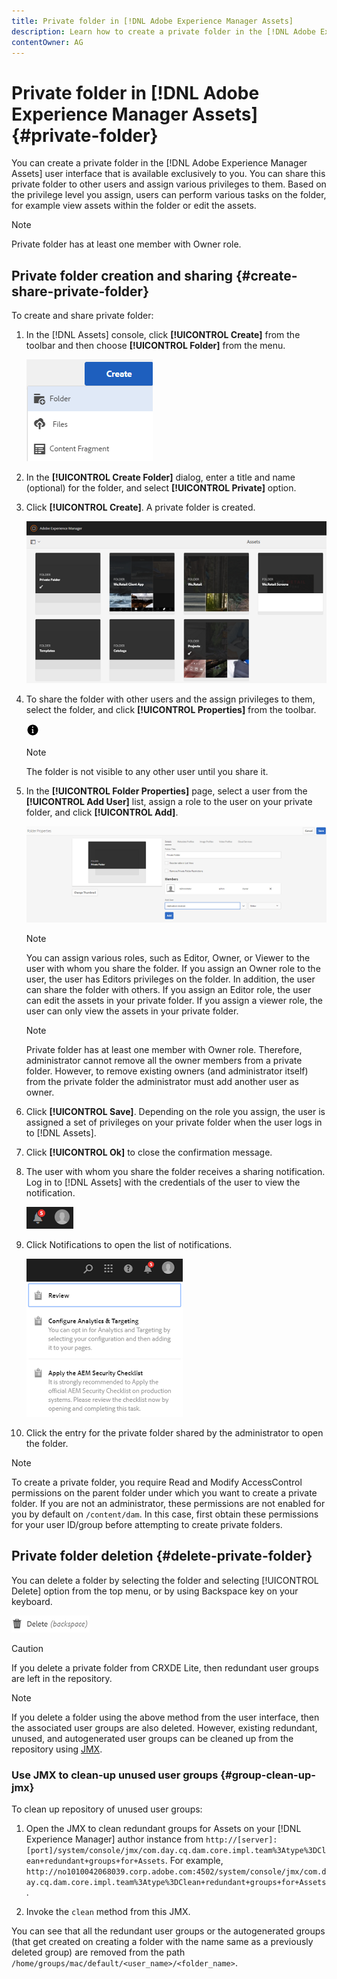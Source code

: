```yaml
---
title: Private folder in [!DNL Adobe Experience Manager Assets]
description: Learn how to create a private folder in the [!DNL Adobe Experience Manager Assets] and share it with other users and the assign various privileges to them.
contentOwner: AG
---
```


# Private folder in [!DNL Adobe Experience Manager Assets] {#private-folder}

You can create a private folder in the [!DNL Adobe Experience Manager Assets] user interface that is available exclusively to you. You can share this private folder to other users and assign various privileges to them. Based on the privilege level you assign, users can perform various tasks on the folder, for example view assets within the folder or edit the assets.

>[!NOTE]
>
>Private folder has at least one member with Owner role.

## Private folder creation and sharing {#create-share-private-folder}

To create and share private folder:

1. In the [!DNL Assets] console, click **[!UICONTROL Create]** from the toolbar and then choose **[!UICONTROL Folder]** from the menu.

   ![Create assets folder](assets/Create-folder.png)

1. In the **[!UICONTROL Create Folder]** dialog, enter a title and name (optional) for the folder, and select **[!UICONTROL Private]** option.

1. Click **[!UICONTROL Create]**. A private folder is created.

   ![chlimage_1-413](assets/chlimage_1-413.png)

1. To share the folder with other users and the assign privileges to them, select the folder, and click **[!UICONTROL Properties]** from the toolbar.

   ![info option](assets/do-not-localize/info-circle-icon.png)

   >[!NOTE]
   >
   >The folder is not visible to any other user until you share it.

1. In the **[!UICONTROL Folder Properties]** page, select a user from the **[!UICONTROL Add User]** list, assign a role to the user on your private folder, and click **[!UICONTROL Add]**.

   ![chlimage_1-415](assets/chlimage_1-415.png)

   >[!NOTE]
   >
   >You can assign various roles, such as Editor, Owner, or Viewer to the user with whom you share the folder. If you assign an Owner role to the user, the user has Editors privileges on the folder. In addition, the user can share the folder with others. If you assign an Editor role, the user can edit the assets in your private folder. If you assign a viewer role, the user can only view the assets in your private folder.

   >[!NOTE]
   >
   >Private folder has at least one member with Owner role. Therefore, administrator cannot remove all the owner members from a private folder. However, to remove existing owners (and administrator itself) from the private folder the administrator must add another user as owner.

1. Click **[!UICONTROL Save]**. Depending on the role you assign, the user is assigned a set of privileges on your private folder when the user logs in to [!DNL Assets].
1. Click **[!UICONTROL Ok]** to close the confirmation message.
1. The user with whom you share the folder receives a sharing notification. Log in to [!DNL Assets] with the credentials of the user to view the notification.

   ![chlimage_1-416](assets/chlimage_1-416.png)

1. Click Notifications to open the list of notifications.

   ![List of notifications](assets/Assets-Notification.png)

1. Click the entry for the private folder shared by the administrator to open the folder.

>[!NOTE]
>
>To create a private folder, you require Read and Modify AccessControl permissions on the parent folder under which you want to create a private folder. If you are not an administrator, these permissions are not enabled for you by default on `/content/dam`. In this case, first obtain these permissions for your user ID/group before attempting to create private folders.

## Private folder deletion {#delete-private-folder}

You can delete a folder by selecting the folder and selecting [!UICONTROL Delete] option from the top menu, or by using Backspace key on your keyboard.

![delete option in top menu](assets/delete-option.png)

>[!CAUTION]
>
>If you delete a private folder from CRXDE Lite, then redundant user groups are left in the repository.

>[!NOTE]
>
>If you delete a folder using the above method from the user interface, then the associated user groups are also deleted.
However, existing redundant, unused, and autogenerated user groups can be cleaned up from the repository using [JMX](#group-clean-up-jmx).

### Use JMX to clean-up unused user groups {#group-clean-up-jmx}

To clean up repository of unused user groups:

1. Open the JMX to clean redundant groups for Assets on your [!DNL Experience Manager] author instance from `http://[server]:[port]/system/console/jmx/com.day.cq.dam.core.impl.team%3Atype%3DClean+redundant+groups+for+Assets`.
For example, `http://no1010042068039.corp.adobe.com:4502/system/console/jmx/com.day.cq.dam.core.impl.team%3Atype%3DClean+redundant+groups+for+Assets`.

1. Invoke the `clean` method from this JMX.

You can see that all the redundant user groups or the autogenerated groups (that get created on creating a folder with the name same as a previously deleted group) are removed from the path `/home/groups/mac/default/<user_name>/<folder_name>`.
